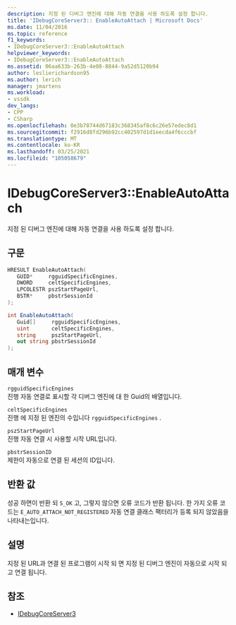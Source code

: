 ```yaml
---
description: 지정 된 디버그 엔진에 대해 자동 연결을 사용 하도록 설정 합니다.
title: 'IDebugCoreServer3:: EnableAutoAttach | Microsoft Docs'
ms.date: 11/04/2016
ms.topic: reference
f1_keywords:
- IDebugCoreServer3::EnableAutoAttach
helpviewer_keywords:
- IDebugCoreServer3::EnableAutoAttach
ms.assetid: 06aa633b-263b-4e08-8844-9a52d5120b94
author: leslierichardson95
ms.author: lerich
manager: jmartens
ms.workload:
- vssdk
dev_langs:
- CPP
- CSharp
ms.openlocfilehash: 0e3b78744d67183c368345af8c6c26e57edec8d1
ms.sourcegitcommit: f2916d8fd296b92cc402597d1d1eecda4f6cccbf
ms.translationtype: MT
ms.contentlocale: ko-KR
ms.lasthandoff: 03/25/2021
ms.locfileid: "105058679"
---
```

# <a name="idebugcoreserver3enableautoattach"></a>IDebugCoreServer3::EnableAutoAttach
지정 된 디버그 엔진에 대해 자동 연결을 사용 하도록 설정 합니다.

## <a name="syntax"></a>구문

```cpp
HRESULT EnableAutoAttach(
   GUID*     rgguidSpecificEngines,
   DWORD     celtSpecificEngines,
   LPCOLESTR pszStartPageUrl,
   BSTR*     pbstrSessionId
);
```

```csharp
int EnableAutoAttach(
   Guid[]     rgguidSpecificEngines,
   uint       celtSpecificEngines,
   string     pszStartPageUrl,
   out string pbstrSessionId
);
```

## <a name="parameters"></a>매개 변수
`rgguidSpecificEngines`\
진행 자동 연결로 표시할 각 디버그 엔진에 대 한 Guid의 배열입니다.

`celtSpecificEngines`\
진행 에 지정 된 엔진의 수입니다 `rgguidSpecificEngines` .

`pszStartPageUrl`\
진행 자동 연결 시 사용할 시작 URL입니다.

`pbstrSessionID`\
제한이 자동으로 연결 된 세션의 ID입니다.

## <a name="return-value"></a>반환 값
 성공 하면이 반환 되 `S_OK` 고, 그렇지 않으면 오류 코드가 반환 됩니다. 한 가지 오류 코드는 `E_AUTO_ATTACH_NOT_REGISTERED` 자동 연결 클래스 팩터리가 등록 되지 않았음을 나타내는입니다.

## <a name="remarks"></a>설명
 지정 된 URL과 연결 된 프로그램이 시작 되 면 지정 된 디버그 엔진이 자동으로 시작 되 고 연결 됩니다.

## <a name="see-also"></a>참조
- [IDebugCoreServer3](../../../extensibility/debugger/reference/idebugcoreserver3.md)
